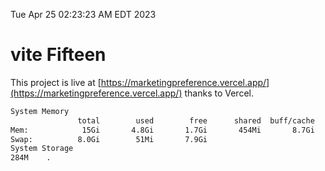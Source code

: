 Tue Apr 25 02:23:23 AM EDT 2023

# vite Fifteen


This project is live at [https://marketingpreference.vercel.app/](https://marketingpreference.vercel.app/) thanks to Vercel.

```bash
System Memory
               total        used        free      shared  buff/cache   available
Mem:            15Gi       4.8Gi       1.7Gi       454Mi       8.7Gi       9.7Gi
Swap:          8.0Gi        51Mi       7.9Gi
System Storage
284M	.
```
